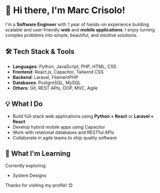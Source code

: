 # 👋 Hi there, I'm Marc Crisolo!

I'm a **Software Engineer** with 1 year of hands-on experience building scalable and user-friendly **web** and **mobile applications**. I enjoy turning complex problems into simple, beautiful, and intuitive solutions.

## 🛠 Tech Stack & Tools

- **Languages**: Python, JavaScript, PHP, HTML, CSS
- **Frontend**: React.js, Capacitor, Tailwind CSS
- **Backend**: Laravel, FilamentPHP
- **Databases**: PostgreSQL, MySQL
- **Others**: Git, REST APIs, OOP, MVC, Agile

## 💡 What I Do

- Build full-stack web applications using **Python + React** or **Laravel + React**
- Develop hybrid mobile apps using Capacitor
- Work with relational databases and RESTful APIs
- Collaborate in agile teams to ship quality software

## 🚀 What I'm Learning

Currently exploring:
- System Designs

Thanks for visiting my profile! 😊
